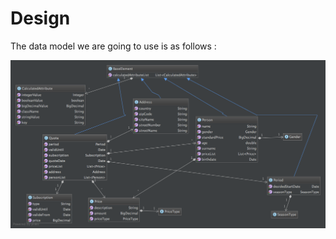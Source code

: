 # Design

The data model we are going to use is as follows : 


![](BRMS/Step2-DataModel/action09.png)




